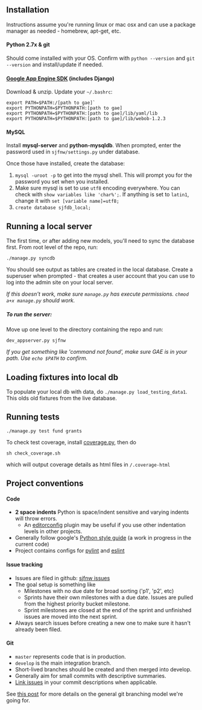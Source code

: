 ## Installation

Instructions assume you're running linux or mac osx and can use a package manager as needed - homebrew, apt-get, etc.

#### Python 2.7x & git
Should come installed with your OS. Confirm with `python --version` and `git --version` and install/update if needed.

#### [Google App Engine SDK](https://cloud.google.com/appengine/downloads#Google_App_Engine_SDK_for_Python) (includes Django)

Download & unzip. Update your `~/.bashrc`:
```
export PATH=$PATH:/[path to gae]`
export PYTHONPATH=$PYTHONPATH:[path to gae]
export PYTHONPATH=$PYTHONPATH:[path to gae]/lib/yaml/lib
export PYTHONPATH=$PYTHONPATH:[path to gae]/lib/webob-1.2.3
```

#### MySQL

Install **mysql-server** and **python-mysqldb**. When prompted, enter the password used in `sjfnw/settings.py` under database.

Once those have installed, create the database:

1. `mysql -uroot -p` to get into the mysql shell. This will prompt you for the password you set when you installed.
2. Make sure mysql is set to use `utf8` encoding everywhere. You can check with `show variables like 'char%';`. If anything is set to `latin1`, change it with `set [variable name]=utf8;`
3. `create database sjfdb_local;`

## Running a local server

The first time, or after adding new models, you'll need to sync the database first. From root level of the repo, run:

`./manage.py syncdb`

You should see output as tables are created in the local database.
Create a superuser when prompted - that creates a user account that you can use to log into the admin site on your local server.

_If this doesn't work, make sure `manage.py` has execute permissions. `chmod a+x manage.py` should work._

##### To run the server:

Move up one level to the directory containing the repo and run:

`dev_appserver.py sjfnw`

_If you get something like 'command not found', make sure GAE is in your path. Use `echo $PATH` to confirm._

## Loading fixtures into local db

To populate your local db with data, do `./manage.py load_testing_data1`. This olds old fixtures from the live database.

## Running tests

`./manage.py test fund grants`

To check test coverage, install [coverage.py](http://nedbatchelder.com/code/coverage/), then do

`sh check_coverage.sh`

which will output coverage details as html files in `/.coverage-html`

## Project conventions

#### Code

- **2 space indents** Python is space/indent sensitive and varying indents will throw errors.
  - An [editorconfig](http://editorconfig.org/#download) plugin may be useful if you use other indentation levels in other projects.
- Generally follow google's [Python style guide](http://google-styleguide.googlecode.com/svn/trunk/pyguide.html) (a work in progress in the current code)
- Project contains configs for [pylint](http://www.pylint.org/) and [eslint](http://eslint.org/docs/)

#### Issue tracking

- Issues are filed in github: [sjfnw issues](https://github.com/aisapatino/sjfnw/issues)
- The goal setup is something like
  - Milestones with no due date for broad sorting ('p1', 'p2', etc)
  - Sprints have their own milestones with a due date. Issues are pulled from the highest priority bucket milestone.
  - Sprint milestones are closed at the end of the sprint and unfinished issues are moved into the next sprint.
- Always search issues before creating a new one to make sure it hasn't already been filed.

#### Git

- `master` represents code that is in production.
- `develop` is the main integration branch.
- Short-lived branches should be created and then merged into develop.
- Generally aim for small commits with descriptive summaries.
- [Link issues](https://help.github.com/articles/closing-issues-via-commit-messages/) in your commit descriptions when applicable.

See [this post](http://nvie.com/posts/a-successful-git-branching-model/) for more details on the general git branching model we're going for.

